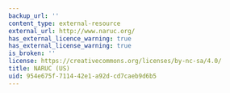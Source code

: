 ```yaml
---
backup_url: ''
content_type: external-resource
external_url: http://www.naruc.org/
has_external_licence_warning: true
has_external_license_warning: true
is_broken: ''
license: https://creativecommons.org/licenses/by-nc-sa/4.0/
title: NARUC (US)
uid: 954e675f-7114-42e1-a92d-cd7caeb9d6b5
---
```

